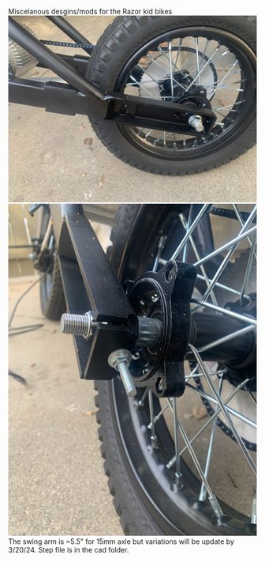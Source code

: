 Miscelanous desgins/mods for the Razor kid bikes
![](media/side.jpg)
![](media/tension.jpg)
<br>
The swing arm is ~5.5" for 15mm axle but variations will be update by 3/20/24. Step file is in the cad folder.
